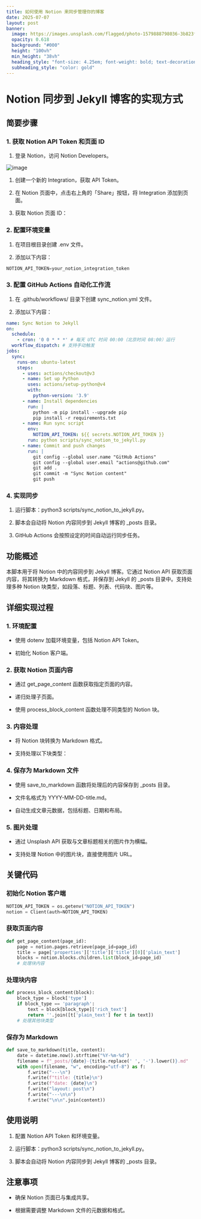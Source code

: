 ```yaml
---
title: 如何使用 Notion 来同步管理你的博客
date: 2025-07-07
layout: post
banner:
  image: https://images.unsplash.com/flagged/photo-1579888798036-3b823ff1a2f5?crop=entropy&cs=tinysrgb&fit=max&fm=jpg&ixid=M3w2OTIwMzJ8MHwxfHJhbmRvbXx8fHx8fHx8fDE3NTE4NTMzOTF8&ixlib=rb-4.1.0&q=80&w=1080
  opacity: 0.618
  background: "#000"
  height: "100vh"
  min_height: "38vh"
  heading_style: "font-size: 4.25em; font-weight: bold; text-decoration: underline"
  subheading_style: "color: gold"
---
```


# Notion 同步到 Jekyll 博客的实现方式

## 简要步骤

### 1. 获取 Notion API Token 和页面 ID

1. 登录 Notion，访问 Notion Developers。

![image](https://prod-files-secure.s3.us-west-2.amazonaws.com/a7a0cc5a-89b9-4cda-8686-1fba0ca52f40/d19c1afe-dea5-4312-9333-786b0ba83054/image.png?X-Amz-Algorithm=AWS4-HMAC-SHA256&X-Amz-Content-Sha256=UNSIGNED-PAYLOAD&X-Amz-Credential=ASIAZI2LB4664T23GQWL%2F20250707%2Fus-west-2%2Fs3%2Faws4_request&X-Amz-Date=20250707T015630Z&X-Amz-Expires=3600&X-Amz-Security-Token=IQoJb3JpZ2luX2VjEGAaCXVzLXdlc3QtMiJHMEUCIQCoIDGTfH5AY90nhgrGheFHe9zl5ORrKoqHKrf1TQg9OwIgUSkfTC6xou9FKiPpQMS9tTfVnu5rLyF6%2FUIzoBq1L%2FEq%2FwMIaRAAGgw2Mzc0MjMxODM4MDUiDLsxcFugY6PgN%2FNTZircA7FLn7obVMCuigPbJV5mBKeDE3VWc5eGhDem7mkDIbdDG7Xb%2BDoiwLhfPMaJs%2BBtaTmACEHqx0mkoLXZUGOAh7SxzGEvntoZbZ1JOpugQoHhNGzcNznsZMQfDsaS4P46Vj84CiwiWCD3WA8mQtcGHKbSSp22bTY4vJyshCj4ePoIOX7lTnUqi21DTifu6iQLWRhRFPfs3wlsOxSroKVAzIgR0266mqmoUwWNxgHD4i%2FGKflVqC6fv%2FVXobthVmEuXad14ZjynehOur4hqryvWOn8%2Bgzeapg2zCiF9WKzUl9kyRO9%2FlOG%2Fo%2FIfynET4eAJroqQ6v3AY4m0BcWXmOJ2hhKWRCHuR3yU7mI15XyPjrjdVwH2%2BaNJqS%2Bak0mImWBmpOssCHzYTr9co6FimJ0X8zaUs3vgKjtPZVLdKbZdhekEC18zyEuziFbiXwmpiFV%2FZ4xkF8QGA6cNe%2FPcoPasiwft8MppF1PI0jx%2Be8urExx3L6K58bvmbbPneC%2BFB5MDDHWRikFQaSfQtk3iDPQ3nHltOUyy1A%2BSnSfgmGo%2FL0n7Pf2dkXvGu%2F3RpsAyJKf5gA1%2F%2FJ5lQA5uu7sKxSkrHipMXwMdgYyGo3iYb4VuN1pMGt3BF53JsbwYQ%2F7MKWZrMMGOqUBd2ZffrexzS6myvgP1%2B7F78J7gkc1OEJWS109z9DEJFwkfK%2BxSHpC90zPe1AjAhLftG6kJJfbFgEM0sVutpzno30PnECOX98OF6ot%2BY93CmdQ7RdDvN9UEJ9EJtnB6H3emTEfU%2BLWu8cC1%2FEzLV3QPzEf3zivQvWfsjuouyLkeg9XrQRpDXKc3%2BediyC1LiDwGQkLsINZP4K9Br3P1CRgZvc%2B47my&X-Amz-Signature=de94278d7681c7e2765caadc5c5e9bac18b1efa5003bab595ed3565a2901b7f5&X-Amz-SignedHeaders=host&x-amz-checksum-mode=ENABLED&x-id=GetObject)

1. 创建一个新的 Integration，获取 API Token。

1. 在 Notion 页面中，点击右上角的「Share」按钮，将 Integration 添加到页面。

1. 获取 Notion 页面 ID：


### 2. 配置环境变量

1. 在项目根目录创建 .env 文件。

1. 添加以下内容：

```javascript
NOTION_API_TOKEN=your_notion_integration_token
```

### 3. 配置 GitHub Actions 自动化工作流

1. 在 .github/workflows/ 目录下创建 sync_notion.yml 文件。

1. 添加以下内容：

```yaml
name: Sync Notion to Jekyll
on:
  schedule:
    - cron: '0 0 * * *' # 每天 UTC 时间 00:00（北京时间 08:00）运行
  workflow_dispatch: # 支持手动触发
jobs:
  sync:
    runs-on: ubuntu-latest
    steps:
      - uses: actions/checkout@v3
      - name: Set up Python
        uses: actions/setup-python@v4
        with:
          python-version: '3.9'
      - name: Install dependencies
        run: |
          python -m pip install --upgrade pip
          pip install -r requirements.txt
      - name: Run sync script
        env:
          NOTION_API_TOKEN: ${{ secrets.NOTION_API_TOKEN }}
        run: python scripts/sync_notion_to_jekyll.py
      - name: Commit and push changes
        run: |
          git config --global user.name "GitHub Actions"
          git config --global user.email "actions@github.com"
          git add .
          git commit -m "Sync Notion content"
          git push
```

### 4. 实现同步

1. 运行脚本：python3 scripts/sync_notion_to_jekyll.py。

1. 脚本会自动将 Notion 内容同步到 Jekyll 博客的 _posts 目录。

1. GitHub Actions 会按照设定的时间自动运行同步任务。

## 功能概述

本脚本用于将 Notion 中的内容同步到 Jekyll 博客。它通过 Notion API 获取页面内容，将其转换为 Markdown 格式，并保存到 Jekyll 的 _posts 目录中。支持处理多种 Notion 块类型，如段落、标题、列表、代码块、图片等。

## 详细实现过程

### 1. 环境配置

- 使用 dotenv 加载环境变量，包括 Notion API Token。

- 初始化 Notion 客户端。

### 2. 获取 Notion 页面内容

- 通过 get_page_content 函数获取指定页面的内容。

- 递归处理子页面。

- 使用 process_block_content 函数处理不同类型的 Notion 块。

### 3. 内容处理

- 将 Notion 块转换为 Markdown 格式。

- 支持处理以下块类型：


### 4. 保存为 Markdown 文件

- 使用 save_to_markdown 函数将处理后的内容保存到 _posts 目录。

- 文件名格式为 YYYY-MM-DD-title.md。

- 自动生成文章元数据，包括标题、日期和布局。

### 5. 图片处理

- 通过 Unsplash API 获取与文章标题相关的图片作为横幅。

- 支持处理 Notion 中的图片块，直接使用图片 URL。

## 关键代码

### 初始化 Notion 客户端

```python
NOTION_API_TOKEN = os.getenv("NOTION_API_TOKEN")
notion = Client(auth=NOTION_API_TOKEN)
```

### 获取页面内容

```python
def get_page_content(page_id):
    page = notion.pages.retrieve(page_id=page_id)
    title = page['properties']['title']['title'][0]['plain_text']
    blocks = notion.blocks.children.list(block_id=page_id)
    # 处理块内容
```

### 处理块内容

```python
def process_block_content(block):
    block_type = block['type']
    if block_type == 'paragraph':
        text = block[block_type]['rich_text']
        return ''.join([t['plain_text'] for t in text])
    # 处理其他块类型
```

### 保存为 Markdown

```python
def save_to_markdown(title, content):
    date = datetime.now().strftime("%Y-%m-%d")
    filename = f"_posts/{date}-{title.replace(' ', '-').lower()}.md"
    with open(filename, "w", encoding="utf-8") as f:
        f.write("---\n")
        f.write(f"title: {title}\n")
        f.write(f"date: {date}\n")
        f.write("layout: post\n")
        f.write("---\n\n")
        f.write("\n\n".join(content))
```

## 使用说明

1. 配置 Notion API Token 和环境变量。

1. 运行脚本：python3 scripts/sync_notion_to_jekyll.py。

1. 脚本会自动将 Notion 内容同步到 Jekyll 博客的 _posts 目录。

## 注意事项

- 确保 Notion 页面已与集成共享。

- 根据需要调整 Markdown 文件的元数据和格式。